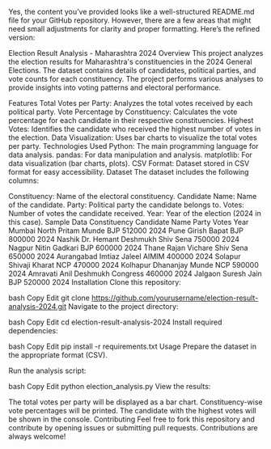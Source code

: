 
Yes, the content you’ve provided looks like a well-structured README.md file for your GitHub repository. However, there are a few areas that might need small adjustments for clarity and proper formatting. Here’s the refined version:

Election Result Analysis - Maharashtra 2024
Overview
This project analyzes the election results for Maharashtra's constituencies in the 2024 General Elections. The dataset contains details of candidates, political parties, and vote counts for each constituency. The project performs various analyses to provide insights into voting patterns and electoral performance.

Features
Total Votes per Party: Analyzes the total votes received by each political party.
Vote Percentage by Constituency: Calculates the vote percentage for each candidate in their respective constituencies.
Highest Votes: Identifies the candidate who received the highest number of votes in the election.
Data Visualization: Uses bar charts to visualize the total votes per party.
Technologies Used
Python: The main programming language for data analysis.
pandas: For data manipulation and analysis.
matplotlib: For data visualization (bar charts, plots).
CSV Format: Dataset stored in CSV format for easy accessibility.
Dataset
The dataset includes the following columns:

Constituency: Name of the electoral constituency.
Candidate Name: Name of the candidate.
Party: Political party the candidate belongs to.
Votes: Number of votes the candidate received.
Year: Year of the election (2024 in this case).
Sample Data
Constituency	Candidate Name	Party	Votes	Year
Mumbai North	Pritam Munde	BJP	512000	2024
Pune	Girish Bapat	BJP	800000	2024
Nashik	Dr. Hemant Deshmukh	Shiv Sena	750000	2024
Nagpur	Nitin Gadkari	BJP	600000	2024
Thane	Rajan Vichare	Shiv Sena	650000	2024
Aurangabad	Imtiaz Jaleel	AIMIM	400000	2024
Solapur	Shivaji Kharat	NCP	470000	2024
Kolhapur	Dhananjay Munde	NCP	590000	2024
Amravati	Anil Deshmukh	Congress	460000	2024
Jalgaon	Suresh Jain	BJP	520000	2024
Installation
Clone this repository:

bash
Copy
Edit
git clone https://github.com/yourusername/election-result-analysis-2024.git
Navigate to the project directory:

bash
Copy
Edit
cd election-result-analysis-2024
Install required dependencies:

bash
Copy
Edit
pip install -r requirements.txt
Usage
Prepare the dataset in the appropriate format (CSV).

Run the analysis script:

bash
Copy
Edit
python election_analysis.py
View the results:

The total votes per party will be displayed as a bar chart.
Constituency-wise vote percentages will be printed.
The candidate with the highest votes will be shown in the console.
Contributing
Feel free to fork this repository and contribute by opening issues or submitting pull requests. Contributions are always welcome!
